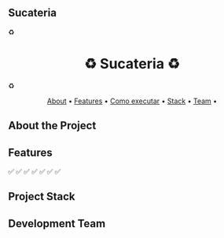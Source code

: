 ## Sucateria

:recycle: <h1 align="center"> :recycle: Sucateria :recycle: </h1> :recycle:

 <p align="center">
 <a href="#-About-the-project">About</a> •
 <a href="#-Features">Features</a> •
 <a href="#-como-executar-o-projeto">Como executar</a> • 
 <a href="#-Project-Stack">Stack</a> • 
 <a href="#-Development-team">Team</a> • 
 </p>

## About the Project

## Features
:white_check_mark:
:white_check_mark:
:white_check_mark:
:white_check_mark:
:white_check_mark:
:white_check_mark:
:white_check_mark:

## Project Stack

## Development Team
